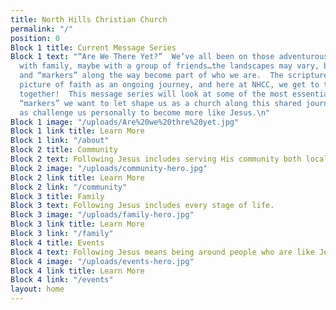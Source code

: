 ```yaml
---
title: North Hills Christian Church
permalink: "/"
position: 0
Block 1 title: Current Message Series
Block 1 text: "“Are We There Yet?”  We’ve all been on those adventurous road trips—maybe
  with family, maybe with a group of friends…the landscapes may vary, but the experiences
  and “markers” along the way become part of who we are.  The scriptures give us a
  picture of faith as an ongoing journey, and here at NHCC, we get to take that adventure
  together!  This message series will look at some of the most essential and foundational
  “markers” we want to let shape us as a church along this shared journey, as well
  as challenge us personally to become more like Jesus.\n"
Block 1 image: "/uploads/Are%20we%20thre%20yet.jpg"
Block 1 link title: Learn More
Block 1 link: "/about"
Block 2 title: Community
Block 2 text: Following Jesus includes serving His community both locally and globally.
Block 2 image: "/uploads/community-hero.jpg"
Block 2 link title: Learn More
Block 2 link: "/community"
Block 3 title: Family
Block 3 text: Following Jesus includes every stage of life.
Block 3 image: "/uploads/family-hero.jpg"
Block 3 link title: Learn More
Block 3 link: "/family"
Block 4 title: Events
Block 4 text: Following Jesus means being around people who are like Jesus.
Block 4 image: "/uploads/events-hero.jpg"
Block 4 link title: Learn More
Block 4 link: "/events"
layout: home
---
```


